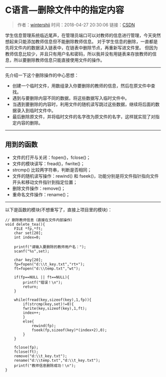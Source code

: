 # C语言—删除文件中的指定内容

> 作者：[wintershii](https://blog.csdn.net/wintershii)
> 时间：2018-04-27 20:30:06
> 链接：[CSDN](https://blog.csdn.net/wintershii/article/details/80113013)

学生信息管理系统临近尾声，在管理员端口可以对教师的信息进行管理，今天突然想起来只能添加教师信息但不能删除教师信息。
对于学生信息的删除，一直都是先将文件内的数据读入链表中，在链表中删除节点，再重新写进文件里。
但因为教师信息比较少，并且只有用户名和密码，所以我并没有用链表来存放教师的信息，所以要删除教师信息只能直接使用文件的操作。

- - -

先介绍一下这个删除操作的中心思想：

- 创建一个临时文件，用数组录入你要删除的教师的信息，然后在原文件中查找。
- 遇到与要删除内容不同的数据，将这些数据写入临时文件中。
- 当遇到要删除的内容时，利用文件的随机读写跳过这些数据，继续将后面的数据录入到临时文件中。
- 最后删除原文件，并将临时文件的名字改为原文件的名字，这样就实现了对指定内容的删除。

- - -

## 用到的函数

- 文件的打开与关闭：fopen()，fclose()；
- 文件的模块读写：fread()，fwrite()；
- strcmp() 比较两字符串，判断是否相同；
- 文件的随机读写操作：rewind() 和 fseek()，功能分别是将文件指针指向文件开头和移动文件指针到指定位置；
- 删除文件操作：remove()；
- 重命名文件操作：rename()；

- - -

以下是函数的模块(不想重写了，直接上项目里的模块)：

    // 删除教师信息（直接在文件内部操作）
    void delete_tea(){
        FILE *fp,*ft;
        char set[20];
        int index=0;

        printf("请输入要删除的教师用户名：");
        scanf("%s",set);

        char key[20];
        fp=fopen("d:\\t_key.txt","rt+");
        ft=fopen("d:\\temp.txt","wt");

        if(fp==NULL || ft==NULL){
            printf("错误！\n");
            return;
        }

        while(fread(key,sizeof(key),1,fp)){
            if(strcmp(key,set)!=0){
            fwrite(key,sizeof(key),1,ft);
            index++;
            }
            else{
                rewind(fp);
                fseek(fp,sizeof(key)*(index+2),0);
            }
        }

        fclose(fp);
        fclose(ft);
        remove("d:\\t_key.txt");
        rename("d:\\temp.txt","d:\\t_key.txt");
        printf("教师信息删除成功！\n");
    }
